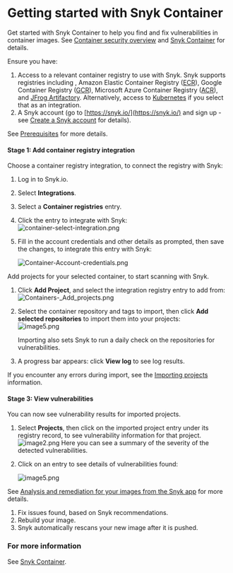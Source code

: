# Getting started with Snyk Container

Get started with Snyk Container to help you find and fix vulnerabilities in container images. See [Container security overview](https://support.snyk.io/hc/en-us/articles/360003946897-Container-security-overview) and [Snyk Container](https://solutions.snyk.io/snyk-academy/container) for details.

Ensure you have:

1. Access to a relevant container registry to use with Snyk. Snyk supports registries including , Amazon Elastic Container Registry \([ECR](https://support.snyk.io/hc/en-us/sections/360001114218-ECR-image-scanning)\), Google Container Registry \([GCR](https://support.snyk.io/hc/en-us/sections/360001127497-GCR-image-scanning)\), Microsoft Azure Container Registry \([ACR](https://support.snyk.io/hc/en-us/sections/360001127457-ACR-image-scanning)\), and [JFrog Artifactory](https://support.snyk.io/hc/en-us/sections/360001127477-JFrog-Artifactory-image-scanning). Alternatively, access to [Kubernetes](https://support.snyk.io/hc/en-us/sections/360001114238-Kubernetes-workload-and-image-scanning) if you select that as an integration.
2. A Snyk account \(go to [https://snyk.io/](https://snyk.io/) and sign up - see [Create a Snyk account](https://support.snyk.io/hc/en-us/articles/360017098237-Create-a-Snyk-account) for details\).

See [Prerequisites](https://solutions.snyk.io/snyk-academy/container/prerequisites) for more details.

#### Stage 1: Add container registry integration

Choose a container registry integration, to connect the registry with Snyk:

1. Log in to Snyk.io.
2. Select **Integrations**.
3. Select a **Container registries** entry.
4. Click the entry to integrate with Snyk: ![container-select-integration.png](https://support.snyk.io/hc/article_attachments/360012609158/container-select-integration.png)
5. Fill in the account credentials and other details as prompted, then save the changes, to integrate this entry with Snyk:

   ![Container-Account-credentials.png](https://support.snyk.io/hc/article_attachments/360012609198/Container-Account-credentials.png)

Add projects for your selected container, to start scanning with Snyk. 

1. Click **Add Project**, and select the integration registry entry to add from: ![Containers-\_Add\_projects.png](https://support.snyk.io/hc/article_attachments/360012557818/Containers-_Add_projects.png)
2. Select the container repository and tags to import, then click **Add selected repositories** to import them into your projects:  
   ![image5.png](https://support.snyk.io/hc/article_attachments/360012557898/image5.png)

   Importing also sets Snyk to run a daily check on the repositories for vulnerabilities.

3. A progress bar appears: click **View log** to see log results. 

If you encounter any errors during import, see the [Importing projects](https://support.snyk.io/hc/en-us/sections/360000923478-Importing-projects) information.

#### Stage 3: View vulnerabilities

You can now see vulnerability results for imported projects.

1. Select **Projects**, then click on the imported project entry under its registry record, to see vulnerability information for that project. ![image2.png](https://support.snyk.io/hc/article_attachments/360012482797/image2.png) Here you can see a summary of the severity of the detected vulnerabilities.
2. Click on an entry to see details of vulnerabilities found:

   ![image5.png](https://support.snyk.io/hc/article_attachments/360012884458/image5.png)

See [Analysis and remediation for your images from the Snyk app](https://support.snyk.io/hc/en-us/articles/360003915938-Analysis-and-remediation-for-your-images-from-the-Snyk-app) for more details.

1. Fix issues found, based on Snyk recommendations.
2. Rebuild your image.
3. Snyk automatically rescans your new image after it is pushed.

### For more information

See [Snyk Container](https://support.snyk.io/hc/en-us/categories/360000583498-Snyk-Container).

